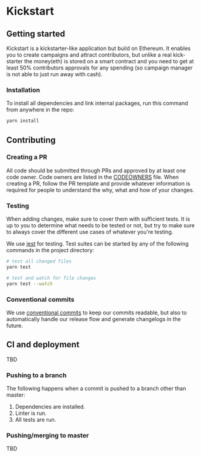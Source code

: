 # Kickstart

## Getting started

Kickstart is a kickstarter-like application but build on Ethereum. 
It enables you to create campaigns and attract contributors, but unlike a real kick-starter the money(eth) is stored on a smart contract and you need to get at least 50% contributors approvals for any spending (so campaign manager is not able to just run away with cash).

### Installation

To install all dependencies and link internal packages, run this command from anywhere in the repo:

```sh
yarn install
```

## Contributing

### Creating a PR

All code should be submitted through PRs and approved by at least one code owner. Code owners are
listed in the [CODEOWNERS](.github/CODEOWNERS) file. When creating a PR, follow the PR template and
provide whatever information is required for people to understand the why, what and how of your
changes.

### Testing

When adding changes, make sure to cover them with sufficient tests. It is up to you to determine
what needs to be tested or not, but try to make sure to always cover the different use cases of
whatever you're testing.

We use [jest](https://jestjs.io) for testing. Test suites can
be started by any of the following commands in the project directory:

```sh
# test all changed files
yarn test

# test and watch for file changes
yarn test --watch
```

### Conventional commits

We use [conventional commits](https://www.conventionalcommits.org) to keep our commits readable, but
also to automatically handle our release flow and generate changelogs in the future.

## CI and deployment

TBD

### Pushing to a branch

The following happens when a commit is pushed to a branch other than master:

1.  Dependencies are installed.
1.  Linter is run.
1.  All tests are run.

### Pushing/merging to master

TBD

